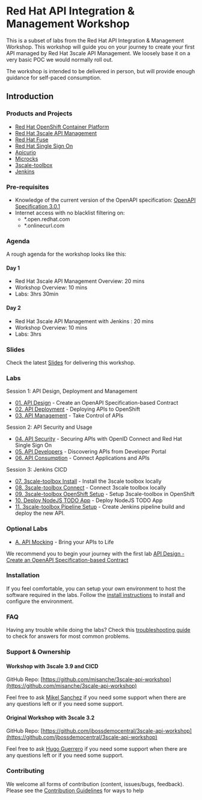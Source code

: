 # Red Hat API Integration &amp; Management Workshop

This is a subset of labs from the Red Hat API Integration &amp; Management Workshop. This workshop will guide you on your journey to create your first API managed by Red Hat 3scale API Management. We loosely base it on a very basic POC we would normally roll out.

The workshop is intended to be delivered in person, but will provide enough guidance for self-paced consumption.

## Introduction

### Products and Projects

* [Red Hat OpenShift Container Platform](https://www.redhat.com/en/technologies/cloud-computing/openshift)
* [Red Hat 3scale API Management](https://www.redhat.com/en/technologies/jboss-middleware/3scale)
* [Red Hat Fuse](https://access.redhat.com/products/red-hat-fuse)
* [Red Hat Single Sign On](https://access.redhat.com/products/red-hat-single-sign-on)
* [Apicurio](https://www.apicur.io/)
* [Microcks](http://microcks.github.io/)
* [3scale-toolbox](https://github.com/3scale/3scale_toolbox/)
* [Jenkins](https://www.jenkins.io/)

### Pre-requisites

* Knowledge of the current version of the OpenAPI specification: [OpenAPI Specification 3.0.1](https://github.com/OAI/OpenAPI-Specification/blob/master/versions/3.0.1.md)
* Internet access with no blacklist filtering on:
  * *.open.redhat.com
  * *.onlinecurl.com

### Agenda

A rough agenda for the workshop looks like this:

#### Day 1
* Red Hat 3scale API Management Overview: 20 mins
* Workshop Overview: 10 mins
* Labs: 3hrs 30min

#### Day 2
* Red Hat 3scale API Management with Jenkins : 20 mins
* Workshop Overview: 10 mins
* Labs: 3hrs
### Slides

Check the latest [Slides](https://docs.google.com/presentation/d/1nizTZlzuO7AqQkEHr1OxDoIW2Wew7Gxe2a93sPqfiQE/edit?usp=sharing) for delivering this workshop.

### Labs

Session 1: API Design, Deployment and Management

* [01. API Design](docs/labs/lab01/#lab-1) - Create an OpenAPI Specification-based Contract
* [02. API Deployment](docs/labs/lab02/#lab-2) - Deploying APIs to OpenShift
* [03. API Management](docs/labs/lab03/#lab-3) - Take Control of APIs

Session 2: API Security and Usage

* [04. API Security](docs/labs/lab04/#lab-4) - Securing APIs with OpenID Connect and Red Hat Single Sign On
* [05. API Developers](docs/labs/lab05/#lab-5) - Discovering APIs from Developer Portal
* [06. API Consumption](docs/labs/lab06/#lab-6) - Connect Applications and APIs

Session 3: Jenkins CICD

* [07. 3scale-toolbox Install](docs/labs/lab201/#lab-201) - Install the 3scale toolbox locally
* [08. 3scale-toolbox Connect](docs/labs/lab202/#lab-202) - Connect 3scale toolbox locally
* [09. 3scale-toolbox OpenShift Setup](docs/labs/lab203/#lab-203) - Setup 3scale-toolbox in OpenShift
* [10. Deploy NodeJS TODO App](docs/labs/lab204/#lab-204) - Deploy NodeJS TODO App
* [11. 3scale-toolbox Pipeline Setup](docs/labs/lab205/#lab-205) - Create Jenkins pipeline build and deploy the new API.

### Optional Labs

* [A. API Mocking](docs/labs/lab102/#lab-102) - Bring your APIs to Life

We recommend you to begin your journey with the first lab [API Design - Create an OpenAPI Specification-based Contract](docs/labs/lab01/#lab-1)

### Installation

If you feel comfortable, you can setup your own environment to host the software required in the labs. Follow the [install instructions](docs/install.md#installation) to install and configure the environment.

### FAQ

Having any trouble while doing the labs? Check this [troubleshooting guide](docs/troubleshooting.md#troubleshooting) to check for answers for most common problems.

### Support & Ownership

#### Workshop with 3scale 3.9 and CICD
GitHub Repo: [https://github.com/misanche/3scale-api-workshop](https://github.com/misanche/3scale-api-workshop)

Feel free to ask [Mikel Sanchez](mailto:misanche@redhat.com) if you need some support when there are any questions left or if you need some support.
#### Original Workshop with 3scale 3.2
GitHub Repo: [https://github.com/jbossdemocentral/3scale-api-workshop](https://github.com/jbossdemocentral/3scale-api-workshop)

Feel free to ask [Hugo Guerrero](mailto:hguerrero@redhat.com) if you need some support when there are any questions left or if you need some support.

### Contributing

We welcome all forms of contribution (content, issues/bugs, feedback). Please see the [Contribution Guidelines](docs/contributing.md#guides-for-contributing) for ways to help
